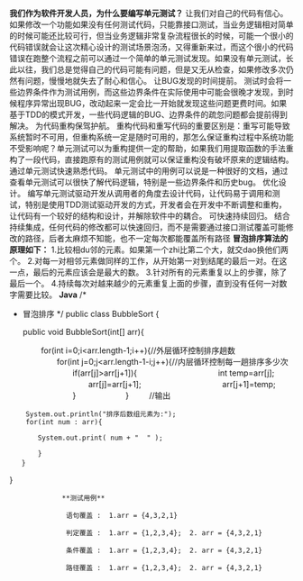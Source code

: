 **我们作为软件开发人员，为什么要编写单元测试？**
让我们对自己的代码有信心。
如果修改一个功能如果没有任何测试代码，只能靠接口测试，当业务逻辑相对简单的时候可能还比较可行，但当业务逻辑非常复杂流程很长的时候，可能一个很小的代码错误就会让这次精心设计的测试场景泡汤，又得重新来过，而这个很小的代码错误在跑整个流程之前可以通过一个简单的单元测试发现。如果没有单元测试，长此以往，我们总是觉得自己的代码可能有问题，但是又无从检查，如果修改多次仍然有问题，慢慢地就失去了耐心和信心。
让BUG发现的时间提前。
测试时会将一些边界条件作为测试用例，而这些边界条件在实际使用中可能会很晚才发现，到时候程序异常出现BUG，改动起来一定会比一开始就发现这些问题更费时间。如果基于TDD的模式开发，一些代码逻辑的BUG、边界条件的疏忽问题都会提前得到解决。
为代码重构保驾护航。
重构代码和重写代码的重要区别是：重写可能导致系统暂时不可用，但重构系统一定是随时可用的，那怎么保证重构过程中系统功能不受影响呢？单元测试可以为重构提供一定的帮助，如果我们用提取函数的手法重构了一段代码，直接跑原有的测试用例就可以保证重构没有破坏原来的逻辑结构。
通过单元测试快速熟悉代码。
单元测试中的用例可以说是一种很好的文档，通过查看单元测试可以很快了解代码逻辑，特别是一些边界条件和历史bug。
优化设计。
编写单元测试驱动开发从调用者的角度去设计代码，让代码易于调用和测试，特别是使用TDD测试驱动开发的方式，开发者会在开发中不断调整和重构，让代码有一个较好的结构和设计，并解除软件中的耦合。
可快速持续回归。
结合持续集成，任何代码的修改都可以快速回归，而不是需要通过接口测试覆盖可能修改的路径，后者太麻烦不知能，也不一定每次都能覆盖所有路径
**冒泡排序算法的原理如下：**
1.比较相du邻的元素。如果第一个zhi比第二个大，就交dao换他们两个。
2.对每一对相邻元素做同样的工作，从开始第一对到结尾的最后一对。在这一点，最后的元素应该会是最大的数。
3.针对所有的元素重复以上的步骤，除了最后一个。
4.持续每次对越来越少的元素重复上面的步骤，直到没有任何一对数字需要比较。
**Java**
/*
 * 冒泡排序
 */
public class BubbleSort {
　　
 
   public void BubbleSort(int[] arr){
 
　　　　for(int i=0;i<arr.length-1;i++){//外层循环控制排序趟数
　　　　　　for(int j=0;j<arr.length-1-i;j++){//内层循环控制每一趟排序多少次
　　　　　　　　if(arr[j]>arr[j+1]){
　　　　　　　　　　int temp=arr[j];
　　　　　　　　　　arr[j]=arr[j+1];
　　　　　　　　　　arr[j+1]=temp;
　　　　　　　　}
　　　　　　}
　　
        //输出
 
        System.out.println("排序后数组元素为:");
        for(int num : arr){
 
           System.out.print( num + "  " );
 
           }
       }　　
 
 }
                 
                 **测试用例**

                  语句覆盖 :  1.arr = {4,3,2,1}

                  判定覆盖 :  1.arr = {1,2,3,4};  2. arr = {4,3,2,1}

                  条件覆盖 :  1.arr = {1,2,3,4};  2. arr = {4,3,2,1}

                  路径覆盖 :  1.arr = {1,2,3,4};  2. arr = {4,3,2,1}
